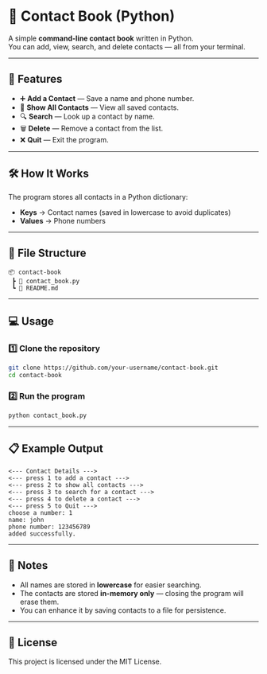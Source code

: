 # 📇 Contact Book (Python)

A simple **command-line contact book** written in Python.  
You can add, view, search, and delete contacts — all from your terminal.

---

## 🚀 Features
- ➕ **Add a Contact** — Save a name and phone number.
- 📜 **Show All Contacts** — View all saved contacts.
- 🔍 **Search** — Look up a contact by name.
- 🗑 **Delete** — Remove a contact from the list.
- ❌ **Quit** — Exit the program.

---

## 🛠 How It Works
The program stores all contacts in a Python dictionary:
- **Keys** → Contact names (saved in lowercase to avoid duplicates)
- **Values** → Phone numbers

---

## 📂 File Structure
```
📦 contact-book
 ┣ 📜 contact_book.py
 ┗ 📜 README.md
```

---

## 💻 Usage

### 1️⃣ Clone the repository
```bash
git clone https://github.com/your-username/contact-book.git
cd contact-book
```

### 2️⃣ Run the program
```bash
python contact_book.py
```

---

## 📋 Example Output
```
<--- Contact Details --->
<--- press 1 to add a contact --->
<--- press 2 to show all contacts --->
<--- press 3 to search for a contact --->
<--- press 4 to delete a contact --->
<--- press 5 to Quit --->
choose a number: 1
name: john
phone number: 123456789
added successfully.
```

---

## 📝 Notes
- All names are stored in **lowercase** for easier searching.
- The contacts are stored **in-memory only** — closing the program will erase them.
- You can enhance it by saving contacts to a file for persistence.

---

## 📜 License
This project is licensed under the MIT License.
